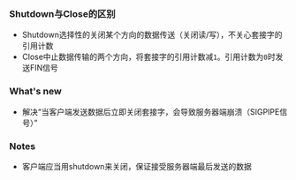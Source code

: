 ### Shutdown与Close的区别

- Shutdown选择性的关闭某个方向的数据传送（关闭读/写），不关心套接字的引用计数
- Close中止数据传输的两个方向，将套接字的引用计数减`1`。引用计数为`0`时发送FIN信号

### What's new

- 解决“当客户端发送数据后立即关闭套接字，会导致服务器端崩溃（SIGPIPE信号）”

### Notes

- 客户端应当用shutdown来关闭，保证接受服务器端最后发送的数据